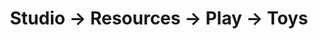 ---
tags: resources
layout: resources.njk
title: Studio → Resources → Play → Toys
category: Play
intro: A collection of bookmarks related to toys.
pagename: Toys
externalentries:
  - name: "The forgotten kaleidoscope craze in Victorian England"
    url: https://www.atlasobscura.com/articles/the-forgotten-kaleidoscope-craze-in-victorian-england
  - name: "Reverse engineering a Hit Clip"
    url: https://ch00ftech.com/2013/12/31/reverse-engineering-a-hit-clip/
  - name: "The Strong National Museum of Play collections"
    url: https://www.museumofplay.org/collections/
---